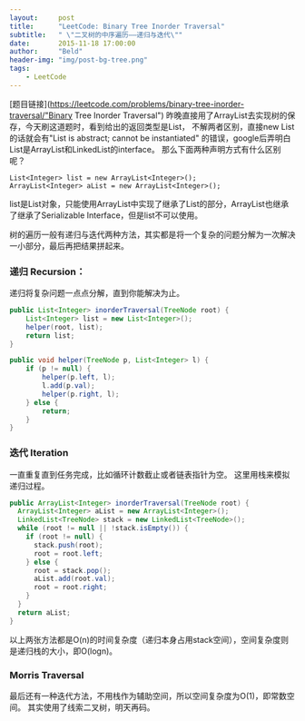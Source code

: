 ```yaml
---
layout:     post
title:      "LeetCode: Binary Tree Inorder Traversal"
subtitle:   " \"二叉树的中序遍历——递归与迭代\""
date:       2015-11-18 17:00:00
author:     "Beld"
header-img: "img/post-bg-tree.png"
tags:
    - LeetCode
---
```


  [题目链接](https://leetcode.com/problems/binary-tree-inorder-traversal/"Binary Tree Inorder Traversal")
  昨晚直接用了ArrayList去实现树的保存，今天刷这道题时，看到给出的返回类型是List<Integer>，
不解两者区别，直接new List<Integer>的话就会有\"List is abstract; cannot be instantiated\"
的错误，google后弄明白List是ArrayList和LinkedList的interface。
那么下面两种声明方式有什么区别呢？

    List<Integer> list = new ArrayList<Integer>();
    ArrayList<Integer> aList = new ArrayList<Integer>();


list是List对象，只能使用ArrayList中实现了继承了List的部分，ArrayList也继承了继承了Serializable Interface，但是list不可以使用。

树的遍历一般有递归与迭代两种方法，其实都是将一个复杂的问题分解为一次解决一小部分，最后再把结果拼起来。


### 递归 Recursion：

递归将复杂问题一点点分解，直到你能解决为止。

```java
public List<Integer> inorderTraversal(TreeNode root) {
    List<Integer> list = new List<Integer>();
    helper(root, list);
    return list;
}

public void helper(TreeNode p, List<Integer> l) {
    if (p != null) {
        helper(p.left, l);
        l.add(p.val);
        helper(p.right, l);
    } else {
        return;
    }       
}
```

### 迭代 Iteration

一直重复直到任务完成，比如循环计数截止或者链表指针为空。
这里用栈来模拟递归过程。

```java
public ArrayList<Integer> inorderTraversal(TreeNode root) {
  ArrayList<Integer> aList = new ArrayList<Integer>();
  LinkedList<TreeNode> stack = new LinkedList<TreeNode>();
  while (root != null || !stack.isEmpty()) {
    if (root != null) {
      stack.push(root);
      root = root.left;
    } else {
      root = stack.pop();
      aList.add(root.val);
      root = root.right;
    }
  }
  return aList;
}
```

以上两张方法都是O(n)的时间复杂度（递归本身占用stack空间），空间复杂度则是递归栈的大小，即O(logn)。

### Morris Traversal

最后还有一种迭代方法，不用栈作为辅助空间，所以空间复杂度为O(1)，即常数空间。
其实使用了线索二叉树，明天再码。
